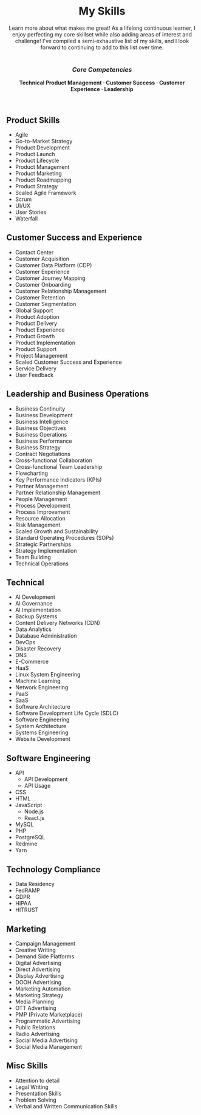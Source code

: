 <!-- markdownlint-disable MD033 -->
<h1 align="center">My Skills</h1>

<p align="center">
    Learn more about what makes me great! As a lifelong continuous learner, I enjoy perfecting my core skillset while also adding areas of interest and challenge! I've compiled a semi-exhaustive list of my skills, and I look forward to continuing to add to this list over time.
    <br />
    <br />
</p>
<h3 align="center"><i>Core Competencies</i></h3>
<p align="center">
    <b>Technical Product Management
    ·
    Customer Success
    ·
    Customer Experience
    ·
    Leadership</b>
</p>
<br />
<!-- markdownlint-enable MD033 -->

## Product Skills

* Agile
* Go-to-Market Strategy
* Product Development
* Product Launch
* Product Lifecycle
* Product Management
* Product Marketing
* Product Roadmapping
* Product Strategy
* Scaled Agile Framework
* Scrum
* UI/UX
* User Stories
* Waterfall

## Customer Success and Experience

* Contact Center
* Customer Acquisition
* Customer Data Platform (CDP)
* Customer Experience
* Customer Journey Mapping
* Customer Onboarding
* Customer Relationship Management
* Customer Retention
* Customer Segmentation
* Global Support
* Product Adoption
* Product Delivery
* Product Experience
* Product Growth
* Product Implementation
* Product Support
* Project Management
* Scaled Customer Success and Experience
* Service Delivery
* User Feedback

## Leadership and Business Operations

* Business Continuity
* Business Development
* Business Intelligence
* Business Objectives
* Business Operations
* Business Performance
* Business Strategy
* Contract Negotiations
* Cross-functional Collaboration
* Cross-functional Team Leadership
* Flowcharting
* Key Performance Indicators (KPIs)
* Partner Management
* Partner Relationship Management
* People Management
* Process Development
* Process Improvement
* Resource Allocation
* Risk Management
* Scaled Growth and Sustainability
* Standard Operating Procedures (SOPs)
* Strategic Partnerships
* Strategy Implementation
* Team Building
* Technical Operations

## Technical

* AI Development
* AI Governance
* AI Implementation
* Backup Systems
* Content Delivery Networks (CDN)
* Data Analytics
* Database Administration
* DevOps
* Disaster Recovery
* DNS
* E-Commerce
* HaaS
* Linux System Engineering
* Machine Learning
* Network Engineering
* PaaS
* SaaS
* Software Architecture
* Software Development Life Cycle (SDLC)
* Software Engineering
* System Architecture
* Systems Engineering
* Website Development

## Software Engineering

* API
  * API Development
  * API Usage
* CSS
* HTML
* JavaScript
  * Node.js
  * React.js
* MySQL
* PHP
* PostgreSQL
* Redmine
* Yarn

## Technology Compliance

* Data Residency
* FedRAMP
* GDPR
* HIPAA
* HITRUST

## Marketing

* Campaign Management
* Creative Writing
* Demand Side Platforms
* Digital Advertising
* Direct Advertising
* Display Advertising
* DOOH Advertising
* Marketing Automation
* Marketing Strategy
* Media Planning
* OTT Advertising
* PMP (Private Marketplace)
* Programmatic Advertising
* Public Relations
* Radio Advertising
* Social Media Advertising
* Social Media Management

## Misc Skills

* Attention to detail
* Legal Writing
* Presentation Skills
* Problem Solving
* Verbal and Written Communication Skills

